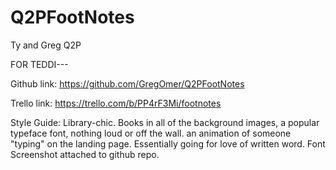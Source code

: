 # Q2PFootNotes
Ty and Greg Q2P

FOR TEDDI---

Github link:
  https://github.com/GregOmer/Q2PFootNotes

Trello link:
  https://trello.com/b/PP4rF3Mi/footnotes

Style Guide:
  Library-chic. Books in all of the background images, a popular typeface font, nothing loud or off the wall.
  an animation of someone "typing" on the landing page. Essentially going for love of written word.
  Font Screenshot attached to github repo.
